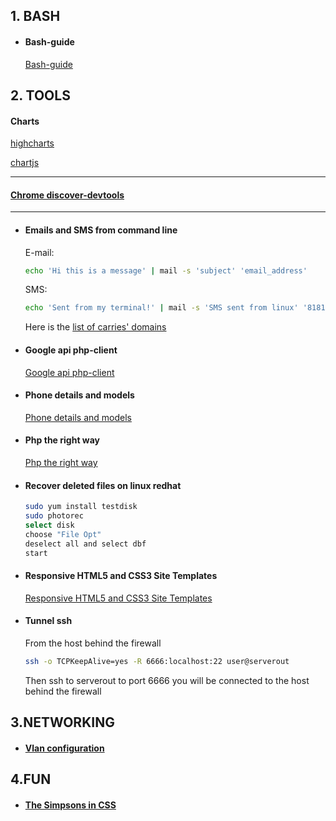 ## 1. BASH

* #### Bash-guide 
  [Bash-guide](https://github.com/Idnan/bash-guide)

## 2. TOOLS

#### Charts
[highcharts](https://www.highcharts.com/)

[chartjs](http://www.chartjs.org/)

* * *

#### [Chrome discover-devtools](http://discover-devtools.codeschool.com/)

* * *


* #### Emails and SMS from command line
  E-mail:
  ```bash
  echo 'Hi this is a message' | mail -s 'subject' 'email_address'
  ```
  SMS:
  ```bash
  echo 'Sent from my terminal!' | mail -s 'SMS sent from linux' '81812345678@vtext.com'
  ```
  Here is the [list of carries' domains](https://en.wikipedia.org/wiki/SMS_gateway#Email_clients)

* #### Google api php-client
  [Google api php-client](https://github.com/google/google-api-php-client)

* #### Phone details and models
  [Phone details and models](http://www.gsmarena.com/)

* #### Php the right way
  [Php the right way](http://www.phptherightway.com/)

* #### Recover deleted files on linux redhat
  ```bash
  sudo yum install testdisk
  sudo photorec
  select disk
  choose "File Opt"
  deselect all and select dbf
  start
  ```

* #### Responsive HTML5 and CSS3 Site Templates
  [Responsive HTML5 and CSS3 Site Templates](https://html5up.net/)

* #### Tunnel ssh
  From the host behind the firewall
  ```bash
  ssh -o TCPKeepAlive=yes -R 6666:localhost:22 user@serverout
  ```
  Then ssh to serverout to port 6666 you will be connected to the host behind the firewall

## 3.NETWORKING

* #### [Vlan configuration](http://www.cristalab.com/videotutoriales/introduccion-a-vlan-c109064l/)

## 4.FUN

* #### [The Simpsons in CSS](http://pattle.github.io/simpsons-in-css/)
